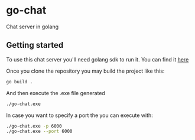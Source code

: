 # go-chat
Chat server in golang

## Getting started

To use this chat server you'll need golang sdk to run it. You can find it [here](https://golang.org/)

Once you clone the repository you may build the project like this:

```bash
go build .
```

And then execute the .exe file generated

```bash
./go-chat.exe
```

In case you want to specify a port the you can execute with:

```bash
./go-chat.exe -p 6000
./go-chat.exe --port 6000
```
